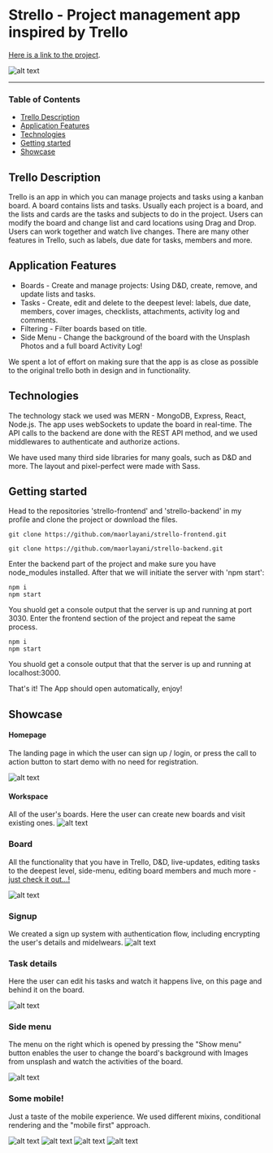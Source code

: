 # Strello - Project management app inspired by Trello 
[Here is a link to the project](https://strello-app.onrender.com/).

![alt text][board]
***
### Table of Contents

[board]: https://github.com/maorlayani/strello-frontend/blob/4872109c4011386f29737998143658a2584e262e/src/assets/img/appScreenshot.png

* [Trello Description](#trello-description)
* [Application Features](#application-features)
* [Technologies](#technologies)
* [Getting started](#getting-started)
* [Showcase](#showcase)

## Trello Description

Trello is an app in which you can manage projects and tasks using a kanban board. A board contains lists and tasks. Usually each project is a board, and the lists and cards are the tasks and subjects to do in the project. Users can modify the board and change list and card locations using Drag and Drop. Users can work together and watch live changes. There are many other features in Trello, such as labels, due date for tasks, members and more.

## Application Features
* Boards - Create and manage projects: Using D&D, create, remove, and update lists and tasks.
* Tasks - Create, edit and delete to the deepest level: labels, due date, members, cover images, checklists, attachments, activity log and comments.
* Filtering - Filter boards based on title.
* Side Menu - Change the background of the board with the Unsplash Photos and a full board Activity Log!

We spent a lot of effort on making sure that the app is as close as possible to the original trello both in design and in functionality.

## Technologies
The technology stack we used was MERN - MongoDB, Express, React, Node.js. The app uses webSockets to update the board in real-time. The API calls to the backend are done with the REST API method, and we used middlewares to authenticate and authorize actions.

We have used many third side libraries for many goals, such as D&D and more. The layout and pixel-perfect were made with Sass.

## Getting started
Head to the repositories 'strello-frontend' and 'strello-backend' in my profile and clone the project or download the files.

```
git clone https://github.com/maorlayani/strello-frontend.git
```
```
git clone https://github.com/maorlayani/strello-backend.git
```
Enter the backend part of the project and make sure you have node_modules installed. After that we will initiate the server with 'npm start':
```
npm i
npm start
```
You shuold get a console output that the server is up and running at port 3030. Enter the frontend section of the project and repeat the same process.
```
npm i
npm start
```
You shuold get a console output that that the server is up and running at localhost:3000.

That's it! The App should open automatically, enjoy!

## Showcase
#### Homepage
The landing page in which the user can sign up / login, or press the call to action button to start demo with no need for registration.

![alt text](https://github.com/maorlayani/strello-frontend/blob/4872109c4011386f29737998143658a2584e262e/src/assets/img/home-page.png)

#### Workspace
All of the user's boards. Here the user can create new boards and visit existing ones.
![alt text](https://github.com/maorlayani/strello-frontend/blob/4872109c4011386f29737998143658a2584e262e/src/assets/img/workspace.png)

### Board
All the functionality that you have in Trello, D&D, live-updates, editing tasks to the deepest level, side-menu, editing board members and much more - [just check it out...!](https://strello-app.onrender.com/)

![alt text][board]

### Signup
We created a sign up system with authentication flow, including encrypting the user's details and midelwears.
![alt text](https://github.com/maorlayani/strello-frontend/blob/4872109c4011386f29737998143658a2584e262e/src/assets/img/signup.png)

### Task details
Here the user can edit his tasks and watch it happens live, on this page and behind it on the board.

![alt text](https://github.com/maorlayani/strello-frontend/blob/4872109c4011386f29737998143658a2584e262e/src/assets/img/task-details.png)

### Side menu
The menu on the right which is opened by pressing the "Show menu" button enables the user to change the board's background with Images from unsplash and watch the activities of the board.

![alt text](https://github.com/maorlayani/strello-frontend/blob/4872109c4011386f29737998143658a2584e262e/src/assets/img/side-menu.png)

### Some mobile!
Just a taste of the mobile experience. We used different mixins, conditional rendering and the "mobile first" approach.

![alt text](https://github.com/maorlayani/strello-frontend/blob/4872109c4011386f29737998143658a2584e262e/src/assets/img/mobile-home-page.png)
![alt text](https://github.com/maorlayani/strello-frontend/blob/4872109c4011386f29737998143658a2584e262e/src/assets/img/mobile-workspace.png)
![alt text](https://github.com/maorlayani/strello-frontend/blob/4872109c4011386f29737998143658a2584e262e/src/assets/img/mobile-board.png)
![alt text](https://github.com/maorlayani/strello-frontend/blob/4872109c4011386f29737998143658a2584e262e/src/assets/img/mobile-task-details.png)
